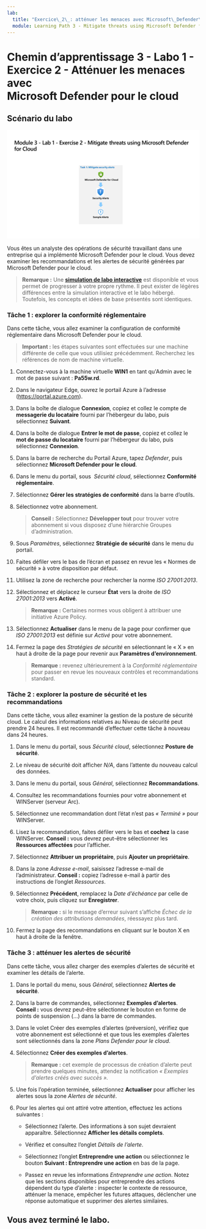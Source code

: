 ```yaml
---
lab:
  title: "Exercice\_2\_: atténuer les menaces avec Microsoft\_Defender\_pour\_le\_cloud"
  module: Learning Path 3 - Mitigate threats using Microsoft Defender for Cloud
---
```


# Chemin d’apprentissage 3 - Labo 1 - Exercice 2 - Atténuer les menaces avec Microsoft Defender pour le cloud

## Scénario du labo

![Vue d’ensemble du labo](../Media/SC-200-Lab_Diagrams_Mod3_L1_Ex2.png)

Vous êtes un analyste des opérations de sécurité travaillant dans une entreprise qui a implémenté Microsoft Defender pour le cloud. Vous devez examiner les recommandations et les alertes de sécurité générées par Microsoft Defender pour le cloud.

>**Remarque :** Une **[simulation de labo interactive](https://mslabs.cloudguides.com/guides/SC-200%20Lab%20Simulation%20-%20Mitigate%20threats%20using%20Microsoft%20Defender%20for%20Cloud)** est disponible et vous permet de progresser à votre propre rythme. Il peut exister de légères différences entre la simulation interactive et le labo hébergé. Toutefois, les concepts et idées de base présentés sont identiques. 


### Tâche 1 : explorer la conformité réglementaire

Dans cette tâche, vous allez examiner la configuration de conformité réglementaire dans Microsoft Defender pour le cloud. 

>**Important :** les étapes suivantes sont effectuées sur une machine différente de celle que vous utilisiez précédemment. Recherchez les références de nom de machine virtuelle.

1. Connectez-vous à la machine virtuelle **WIN1** en tant qu'Admin avec le mot de passe suivant : **Pa55w.rd**.  

1. Dans le navigateur Edge, ouvrez le portail Azure à l’adresse (https://portal.azure.com).

1. Dans la boîte de dialogue **Connexion**, copiez et collez le compte de **messagerie du locataire** fourni par l’hébergeur du labo, puis sélectionnez **Suivant**.

1. Dans la boîte de dialogue **Entrer le mot de passe**, copiez et collez le **mot de passe du locataire** fourni par l’hébergeur du labo, puis sélectionnez **Connexion**.

1. Dans la barre de recherche du Portail Azure, tapez *Defender*, puis sélectionnez **Microsoft Defender pour le cloud**.

1. Dans le menu du portail, sous  *Sécurité cloud*, sélectionnez **Conformité réglementaire**.

1. Sélectionnez **Gérer les stratégies de conformité** dans la barre d’outils.

1. Sélectionnez votre abonnement.

    >**Conseil :** Sélectionnez **Développer tout** pour trouver votre abonnement si vous disposez d’une hiérarchie Groupes d’administration.

1. Sous *Paramètres*, sélectionnez **Stratégie de sécurité** dans le menu du portail.

1. Faites défiler vers le bas de l’écran et passez en revue les « Normes de sécurité » à votre disposition par défaut.

1. Utilisez la zone de recherche pour rechercher la norme *ISO 27001:2013*.

1. Sélectionnez et déplacez le curseur **État** vers la droite de *ISO 27001:2013* vers **Activé**.

    >**Remarque :** Certaines normes vous obligent à attribuer une initiative Azure Policy.

1. Sélectionnez **Actualiser** dans le menu de la page pour confirmer que *ISO 27001:2013* est définie sur *Activé* pour votre abonnement.

1. Fermez la page des *Stratégies de sécurité* en sélectionnant le « X » en haut à droite de la page pour revenir aux **Paramètres d’environnement**.

    >**Remarque :** revenez ultérieurement à la *Conformité réglementaire* pour passer en revue les nouveaux contrôles et recommandations standard.

### Tâche 2 : explorer la posture de sécurité et les recommandations

Dans cette tâche, vous allez examiner la gestion de la posture de sécurité cloud.  Le calcul des informations relatives au Niveau de sécurité peut prendre 24 heures. Il est recommandé d’effectuer cette tâche à nouveau dans 24 heures.

1. Dans le menu du portail, sous *Sécurité cloud*, sélectionnez **Posture de sécurité**.

1. Le niveau de sécurité doit afficher *N/A*, dans l’attente du nouveau calcul des données.

1. Dans le menu du portail, sous *Général*, sélectionnez **Recommandations**.

1. Consultez les recommandations fournies pour votre abonnement et WINServer (serveur Arc).

1. Sélectionnez une recommandation dont l’état n’est pas *« Terminé »* pour WINServer.

1. Lisez la recommandation, faites défiler vers le bas et **cochez** la case WINServer. **Conseil :** vous devrez peut-être sélectionner les **Ressources affectées** pour l’afficher.

1. Sélectionnez **Attribuer un propriétaire**, puis **Ajouter un propriétaire**.

1. Dans la zone *Adresse e-mail*, saisissez l’adresse e-mail de l’administrateur. **Conseil :** copiez l’adresse e-mail à partir des instructions de l’onglet *Ressources*.

1. Sélectionnez **Précédent**, remplacez la *Date d’échéance* par celle de votre choix, puis cliquez sur **Enregistrer**.

    >**Remarque :** si le message d’erreur suivant s’affiche *Échec de la création des attributions demandées*, réessayez plus tard.

1. Fermez la page des recommandations en cliquant sur le bouton X en haut à droite de la fenêtre.


### Tâche 3 : atténuer les alertes de sécurité

Dans cette tâche, vous allez charger des exemples d’alertes de sécurité et examiner les détails de l’alerte.


1. Dans le portail du menu, sous *Général*, sélectionnez **Alertes de sécurité**.

1. Dans la barre de commandes, sélectionnez **Exemples d’alertes**. **Conseil :** vous devrez peut-être sélectionner le bouton en forme de points de suspension (…) dans la barre de commandes.

1. Dans le volet Créer des exemples d’alertes (préversion), vérifiez que votre abonnement est sélectionné et que tous les exemples d’alertes sont sélectionnés dans la zone *Plans Defender pour le cloud*.

1. Sélectionnez **Créer des exemples d’alertes**.  

    >**Remarque :** cet exemple de processus de création d’alerte peut prendre quelques minutes, attendez la notification *« Exemples d’alertes créés avec succès ».* 

1. Une fois l’opération terminée, sélectionnez **Actualiser** pour afficher les alertes sous la zone *Alertes de sécurité*.

1. Pour les alertes qui ont attiré votre attention, effectuez les actions suivantes :

    - Sélectionnez l’alerte. Des informations à son sujet devraient apparaître. Sélectionnez **Afficher les détails complets**.

    - Vérifiez et consultez l’onglet *Détails de l’alerte*.

    - Sélectionnez l’onglet **Entreprendre une action** ou sélectionnez le bouton **Suivant : Entreprendre une action** en bas de la page.

    - Passez en revue les informations *Entreprendre une action*. Notez que les sections disponibles pour entreprendre des actions dépendent du type d’alerte : inspecter le contexte de ressource, atténuer la menace, empêcher les futures attaques, déclencher une réponse automatique et supprimer des alertes similaires.

## Vous avez terminé le labo.
